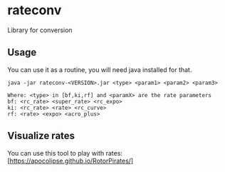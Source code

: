 # rateconv
Library for conversion

## Usage
You can use it as a routine, you will need java installed for that.

```
java -jar rateconv-<VERSION>.jar <type> <param1> <param2> <param3>

Where: <type> in [bf,ki,rf] and <paramX> are the rate parameters
bf: <rc_rate> <super_rate> <rc_expo>
ki: <rc_rate> <rate> <rc_curve>
rf: <rate> <expo> <acro_plus>
```

## Visualize rates
You can use this tool to play with rates: [https://apocolipse.github.io/RotorPirates/]
